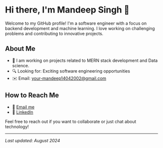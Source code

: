 # Hi there, I'm Mandeep Singh 👋

Welcome to my GitHub profile! I'm a software engineer with a focus on backend development and machine learning. I love working on challenging problems and contributing to innovative projects.

## About Me


-  🔭 I am working on projects related to MERN stack development and Data science.
- 🔍  Looking for: Exciting software engineering opportunities
- ✉️ Email: your-mandeep14042002@gmail.com


## How to Reach Me

- 📧 [Email me](mailto:mandeep14042002@gmail.com)
- 💬 [LinkedIn](https://www.linkedin.com/in/mandeep-singh-b366921b6/)

Feel free to reach out if you want to collaborate or just chat about technology!

---

*Last updated: August 2024*
